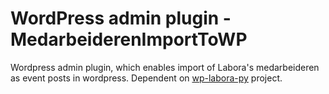 # WordPress admin plugin - MedarbeiderenImportToWP

Wordpress admin plugin, which enables import of Labora's medarbeideren as event posts in wordpress.
Dependent on [wp-labora-py](https://github.com/abjectio/wp-labora-py) project.




